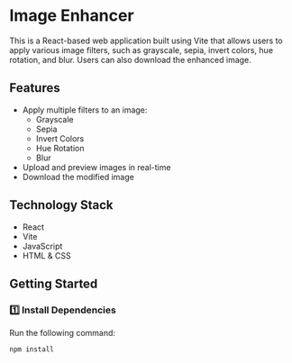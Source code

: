 # Image Enhancer

This is a React-based web application built using Vite that allows users to apply various image filters, such as grayscale, sepia, invert colors, hue rotation, and blur. Users can also download the enhanced image.

## Features
- Apply multiple filters to an image:
  - Grayscale
  - Sepia
  - Invert Colors
  - Hue Rotation
  - Blur
- Upload and preview images in real-time
- Download the modified image

## Technology Stack
- React
- Vite
- JavaScript
- HTML & CSS

## Getting Started

### 1️⃣ Install Dependencies
Run the following command:

```sh
npm install

